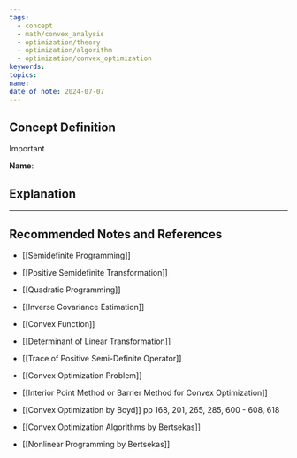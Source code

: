 ```yaml
---
tags:
  - concept
  - math/convex_analysis
  - optimization/theory
  - optimization/algorithm
  - optimization/convex_optimization
keywords: 
topics: 
name: 
date of note: 2024-07-07
---
```


## Concept Definition

>[!important]
>**Name**: 



## Explanation





-----------
##  Recommended Notes and References


- [[Semidefinite Programming]]
- [[Positive Semidefinite Transformation]]
- [[Quadratic Programming]]

- [[Inverse Covariance Estimation]]

- [[Convex Function]]
- [[Determinant of Linear Transformation]]
- [[Trace of Positive Semi-Definite Operator]]


- [[Convex Optimization Problem]]
- [[Interior Point Method or Barrier Method for Convex Optimization]]



- [[Convex Optimization by Boyd]] pp 168, 201, 265, 285, 600 - 608, 618 
- [[Convex Optimization Algorithms by Bertsekas]]
- [[Nonlinear Programming by Bertsekas]]